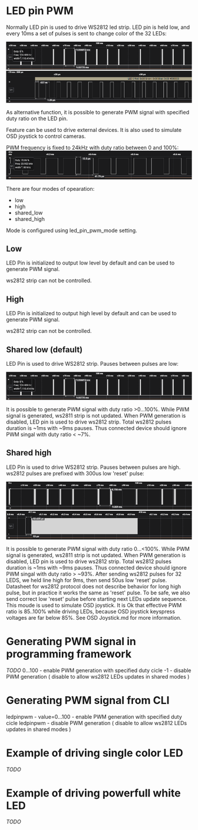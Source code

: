 # LED pin PWM

Normally LED pin is used to drive WS2812 led strip. LED pin is held low, and every 10ms a set of pulses is sent to change color of the 32 LEDs:

![alt text](/docs/assets/images/ws2811_packets.png  "ws2811 packets")
![alt text](/docs/assets/images/ws2811_data.png  "ws2811 data")

As alternative function, it is possible to generate PWM signal with specified duty ratio on the LED pin.

Feature can be used to drive external devices. It is also used to simulate OSD joystick to control cameras.

PWM frequency is fixed to 24kHz with duty ratio between 0 and 100%:
![alt text](/docs/assets/images/led_pin_pwm.png  "led pin pwm")

There are four modes of opearation:
- low
- high
- shared_low
- shared_high

Mode is configured using led_pin_pwm_mode setting.

## Low
LED Pin is initialized to output low level by default and can be used to generate PWM signal.

ws2812 strip can not be controlled.

## High
LED Pin is initialized to output high level by default and can be used to generate PWM signal.

ws2812 strip can not be controlled.

## Shared low (default)
LED Pin is used to drive WS2812 strip. Pauses between pulses are low:

![alt text](/docs/assets/images/ws2811_packets.png  "ws2811 packets")

It is possible to generate PWM signal with duty ratio >0...100%. While PWM signal is generated, ws2811 strip is not updated. When PWM generation is disabled, LED pin is used to drive ws2812 strip. Total ws2812 pulses duration is ~1ms with ~9ms pauses. Thus connected device should ignore PWM singal with duty ratio < ~7%.

 

## Shared high
 LED Pin is used to drive WS2812 strip. Pauses between pulses are high. ws2812 pulses are prefixed with 300us low 'reset' pulse:

![alt text](/docs/assets/images/ws2811_packets_high.png  "ws2811 packets_high")
![alt text](/docs/assets/images/ws2811_data_high.png  "ws2811 data_high")

 It is possible to generate PWM signal with duty ratio 0...<100%. While PWM signal is generated, ws2811 strip is not updated. When PWM generation is disabled, LED pin is used to drive ws2812 strip. Total ws2812 pulses duration is ~1ms with ~9ms pauses. Thus connected device should ignore PWM singal with duty ratio > ~93%.
 After sending ws2812 pulses for 32 LEDS, we held line high for 9ms, then send 50us low 'reset' pulse. Datasheet for ws2812 protocol does not describe behavior for long high pulse, but in practice it works the same as 'reset' pulse. To be safe, we also send correct low 'reset' pulse before starting next LEDs update sequence.
 This moude is used to simulate OSD joystick. It is Ok that effective PWM ratio is 85..100% while driving LEDs, because OSD joystick keyspress voltages are far below 85%.
 See OSD Joystick.md for more information.

# Generating PWM signal in programming framework

*TODO*
0...100 - enable PWM generation with specified duty cicle
-1 - disable PWM generation ( disable to allow ws2812 LEDs updates in shared modes )

# Generating PWM signal from CLI

ledpinpwm <value> - value=0...100 -  enable PWM generation with specified duty cicle
ledpinpwm - disable PWM generation ( disable to allow ws2812 LEDs updates in shared modes )

# Example of driving single color LED

*TODO*

# Example of driving powerfull white LED

*TODO*


